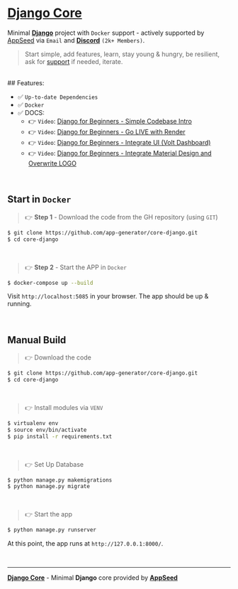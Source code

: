 # [Django Core](https://github.com/app-generator/core-django)

Minimal **[Django](https://www.djangoproject.com/)** project with `Docker` support - actively supported by [AppSeed](https://appseed.us/) via `Email` and **[Discord](https://discord.gg/fZC6hup)** `(2k+ Members)`. 

> Start simple, add features, learn, stay young & hungry, be resilient, ask for [support](https://appseed.us/support/) if needed, iterate.

<br /> 
## Features: 

- ✅ `Up-to-date Dependencies`
- ✅ `Docker`
- ✅ DOCS:
  - 👉 `Video`: [Django for Beginners - Simple Codebase Intro](https://www.youtube.com/watch?v=dVybpJRwbmc)
  - 👉 `Video`: [Django for Beginners - Go LIVE with Render](https://www.youtube.com/watch?v=JyzjVYMuzBQ)
  - 👉 `Video`: [Django for Beginners - Integrate UI (Volt Dashboard)](https://www.youtube.com/watch?v=gqw0Bs67lM4)
  - 👉 `Video`: [Django for Beginners - Integrate Material Design and Overwrite LOGO](https://www.youtube.com/watch?v=D8zaXFtVF2w)

<br />

## Start in `Docker`

> 👉 **Step 1** - Download the code from the GH repository (using `GIT`) 

```bash
$ git clone https://github.com/app-generator/core-django.git
$ cd core-django
```

<br />

> 👉 **Step 2** - Start the APP in `Docker`

```bash
$ docker-compose up --build 
```

Visit `http://localhost:5085` in your browser. The app should be up & running.

<br />

## Manual Build 

> 👉 Download the code  

```bash
$ git clone https://github.com/app-generator/core-django.git
$ cd core-django
```

<br />

> 👉 Install modules via `VENV`  

```bash
$ virtualenv env
$ source env/bin/activate
$ pip install -r requirements.txt
```

<br />

> 👉 Set Up Database

```bash
$ python manage.py makemigrations
$ python manage.py migrate
```

<br />

> 👉 Start the app

```bash
$ python manage.py runserver
```

At this point, the app runs at `http://127.0.0.1:8000/`. 

<br />

---
**[Django Core](https://github.com/app-generator/core-django)** - Minimal **Django** core provided by **[AppSeed](https://appseed.us/)**
